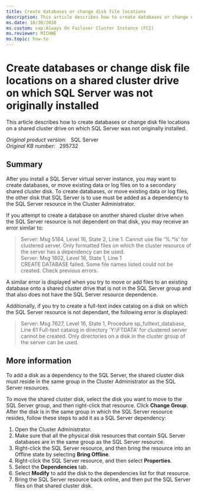 ```yaml
---
title: Create databases or change disk file locations
description: This article describes how to create databases or change disk file locations on a shared cluster drive on which SQL Server was not originally installed.
ms.date: 10/30/2020
ms.custom: sap:Always On Failover Cluster Instance (FCI)
ms.reviewer: MICHWE
ms.topic: how-to
---
```

# Create databases or change disk file locations on a shared cluster drive on which SQL Server was not originally installed

This article describes how to create databases or change disk file locations on a shared cluster drive on which SQL Server was not originally installed.

_Original product version:_ &nbsp; SQL Server  
_Original KB number:_ &nbsp; 295732

## Summary

After you install a SQL Server virtual server instance, you may want to create databases, or move existing data or log files on to a secondary shared cluster disk. To create databases, or move existing data or log files, the other disk that SQL Server is to use must be added as a dependency to the SQL Server resource in the Cluster Administrator.

If you attempt to create a database on another shared cluster drive when the SQL Server resource is not dependent on that disk, you may receive an error similar to:

> Server: Msg 5184, Level 16, State 2, Line 1. Cannot use file '%.*ls' for clustered server. Only formatted files on which the cluster resource of the server has a dependency can be used.  
Server: Msg 1802, Level 16, State 1, Line 1  
CREATE DATABASE failed. Some file names listed could not be created. Check previous errors.

A similar error is displayed when you try to move or add files to an existing database onto a shared cluster drive that is not in the SQL Server group and that also does not have the SQL Server resource dependence.

Additionally, if you try to create a full-text index catalog on a disk on which the SQL Server resource is not dependant, the following error is displayed:

> Server: Msg 7627, Level 16, State 1, Procedure sp_fulltext_database, Line 61 Full-text catalog in directory 'Y:\FTDATA' for clustered server cannot be created. Only directories on a disk in the cluster group of the server can be used.

## More information

To add a disk as a dependency to the SQL Server, the shared cluster disk must reside in the same group in the Cluster Administrator as the SQL Server resources.

To move the shared cluster disk, select the disk you want to move to the SQL Server group, and then right-click that resource. Click **Change Group**. After the disk is in the same group in which the SQL Server resource resides, follow these steps to add it as a SQL Server dependency:

1. Open the Cluster Administrator.
2. Make sure that all the physical disk resources that contain SQL Server databases are in the same group as the SQL Server resource.
3. Right-click the SQL Server resource, and then bring the resource into an Offline state by selecting **Bring Offline**.
4. Right-click the SQL Server resource, and then select **Properties**.
5. Select the **Dependencies** tab.
6. Select **Modify** to add the disk to the dependencies list for that resource.
7. Bring the SQL Server resource back online, and then put the SQL Server files on that shared cluster disk.
